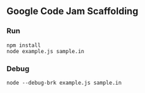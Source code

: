 ## Google Code Jam Scaffolding

### Run
```
npm install
node example.js sample.in
```

### Debug
```
node --debug-brk example.js sample.in
```

